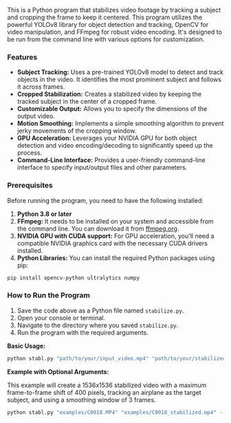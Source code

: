 This is a Python program that stabilizes video footage by tracking a subject and cropping the frame to keep it centered. This program utilizes the powerful YOLOv8 library for object detection and tracking, OpenCV for video manipulation, and FFmpeg for robust video encoding. It's designed to be run from the command line with various options for customization.

### Features

- **Subject Tracking:** Uses a pre-trained YOLOv8 model to detect and track objects in the video. It identifies the most prominent subject and follows it across frames.
- **Cropped Stabilization:** Creates a stabilized video by keeping the tracked subject in the center of a cropped frame.
- **Customizable Output:** Allows you to specify the dimensions of the output video.
- **Motion Smoothing:** Implements a simple smoothing algorithm to prevent jerky movements of the cropping window.
- **GPU Acceleration:** Leverages your NVIDIA GPU for both object detection and video encoding/decoding to significantly speed up the process.
- **Command-Line Interface:** Provides a user-friendly command-line interface to specify input/output files and other parameters.

### Prerequisites

Before running the program, you need to have the following installed:

1.  **Python 3.8 or later**
2.  **FFmpeg:** It needs to be installed on your system and accessible from the command line. You can download it from [ffmpeg.org](https://ffmpeg.org/download.html).
3.  **NVIDIA GPU with CUDA support:** For GPU acceleration, you'll need a compatible NVIDIA graphics card with the necessary CUDA drivers installed.
4.  **Python Libraries:** You can install the required Python packages using pip:

```bash
pip install opencv-python ultralytics numpy
```

### How to Run the Program

1.  Save the code above as a Python file named `stabilize.py`.
2.  Open your console or terminal.
3.  Navigate to the directory where you saved `stabilize.py`.
4.  Run the program with the required arguments.

**Basic Usage:**

```bash
python stabl.py "path/to/your/input_video.mp4" "path/to/your/stabilized_video.mp4"
```

**Example with Optional Arguments:**

This example will create a 1536x1536 stabilized video with a maximum frame-to-frame shift of 400 pixels, tracking an airplane as the target subject, and using a smoothing window of 3 frames.

```bash
python stabl.py "examples/C0018.MP4" "examples/C0018_stabilized.mp4" --width 1536 --height 1536 --target_subject airplane --smoothing_window 3 --max_pixel_shift 400
```
